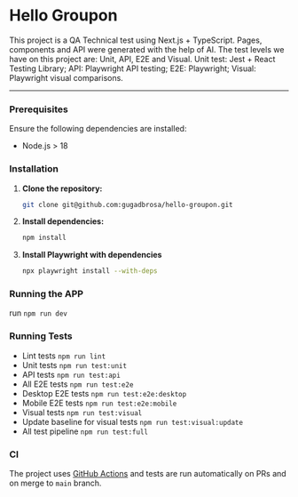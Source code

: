 # Hello Groupon

This project is a QA Technical test using Next.js + TypeScript.
Pages, components and API were generated with the help of AI.
The test levels we have on this project are: Unit, API, E2E and Visual.
Unit test: Jest + React Testing Library;
API: Playwright API testing;
E2E: Playwright;
Visual: Playwright visual comparisons.

---

### Prerequisites

Ensure the following dependencies are installed:

- Node.js > 18

### Installation

1. **Clone the repository:**

   ```bash
   git clone git@github.com:gugadbrosa/hello-groupon.git
   ```

2. **Install dependencies:**

   ```bash
   npm install
   ```

3. **Install Playwright with dependencies**

   ```bash
   npx playwright install --with-deps
   ```

### Running the APP

run `npm run dev`

### Running Tests

- Lint tests `npm run lint`
- Unit tests `npm run test:unit`
- API tests `npm run test:api`
- All E2E tests `npm run test:e2e`
- Desktop E2E tests `npm run test:e2e:desktop`
- Mobile E2E tests `npm run test:e2e:mobile`
- Visual tests `npm run test:visual`
- Update baseline for visual tests `npm run test:visual:update`
- All test pipeline `npm run test:full`

### CI

The project uses [GitHub Actions](https://docs.github.com/en/actions) and tests are run automatically on PRs and on merge to `main` branch.
